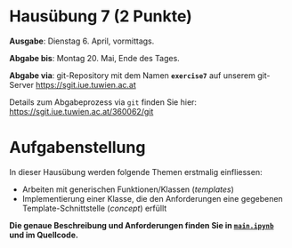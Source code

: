 # Hausübung 7 (2 Punkte)

**Ausgabe**: Dienstag 6. April, vormittags. 

**Abgabe bis**: Montag 20. Mai, Ende des Tages.

**Abgabe via**: git-Repository mit dem Namen **`exercise7`** auf unserem git-Server https://sgit.iue.tuwien.ac.at

Details zum Abgabeprozess via `git` finden Sie hier: https://sgit.iue.tuwien.ac.at/360062/git

# Aufgabenstellung

In dieser Hausübung werden folgende Themen erstmalig einfliessen:

- Arbeiten mit generischen Funktionen/Klassen (*templates*)
- Implementierung einer Klasse, die den Anforderungen eine gegebenen Template-Schnittstelle (*concept*) erfüllt

**Die genaue Beschreibung und Anforderungen finden Sie in [`main.ipynb`](main.ipynb) und im Quellcode.**
